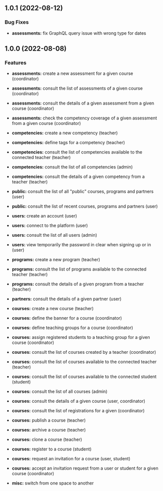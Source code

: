 ## 1.0.1 (2022-08-12)

### Bug Fixes

- **assessments:** fix GraphQL query issue with wrong type for dates

## 1.0.0 (2022-08-08)

### Features

- **assessments:** create a new assessment for a given course (coordinator)
- **assessments:** consult the list of assessments of a given course (coordinator)
- **assessments:** consult the details of a given assessment from a given course (coordinator)
- **assessments:** check the competency coverage of a given assessment from a given course (coordinator)

- **competencies:** create a new competency (teacher)
- **competencies:** define tags for a competency (teacher)
- **competencies:** consult the list of competencies available to the connected teacher (teacher)
- **competencies:** consult the list of all competencies (admin)
- **competencies:** consult the details of a given competency from a teacher (teacher)

- **public:** consult the list of all "public" courses, programs and partners (user)
- **public:** consult the list of recent courses, programs and partners (user)

- **users:** create an account (user)
- **users:** connect to the platform (user)
- **users:** consult the list of all users (admin)
- **users:** view temporarily the password in clear when signing up or in (user)

- **programs:** create a new program (teacher)
- **programs:** consult the list of programs available to the connected teacher (teacher)
- **programs:** consult the details of a given program from a teacher (teacher)

- **partners:** consult the details of a given partner (user)

- **courses:** create a new course (teacher)
- **courses:** define the banner for a course (coordinator)
- **courses:** define teaching groups for a course (coordinator)
- **courses:** assign registered students to a teaching group for a given course (coordinator)
- **courses:** consult the list of courses created by a teacher (coordinator)
- **courses:** consult the list of courses available to the connected teacher (teacher)
- **courses:** consult the list of courses available to the connected student (student)
- **courses:** consult the list of all courses (admin)
- **courses:** consult the details of a given course (user, coordinator)
- **courses:** consult the list of registrations for a given (coordinator)
- **courses:** publish a course (teacher)
- **courses:** archive a course (teacher)
- **courses:** clone a course (teacher)
- **courses:** register to a course (student)
- **courses:** request an invitation for a course (user, student)
- **courses:** accept an invitation request from a user or student for a given course (coordinator)

- **misc:** switch from one space to another
